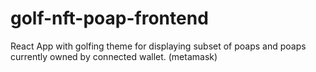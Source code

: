 # golf-nft-poap-frontend
React App with golfing theme for displaying subset of poaps and poaps currently owned by connected wallet. (metamask)



